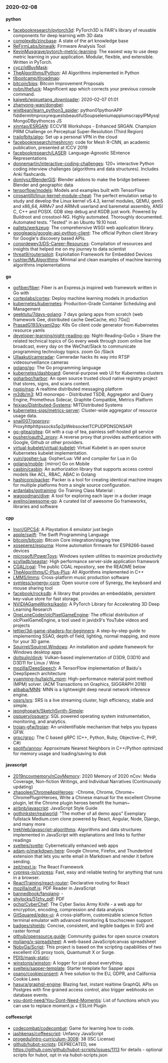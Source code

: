### 2020-02-08

#### python
* [facebookresearch/pytorch3d](https://github.com/facebookresearch/pytorch3d): PyTorch3D is FAIR's library of reusable components for deep learning with 3D data
* [complexdb/zincbase](https://github.com/complexdb/zincbase): A state of the art knowledge base
* [ReFirmLabs/binwalk](https://github.com/ReFirmLabs/binwalk): Firmware Analysis Tool
* [KevinMusgrave/pytorch-metric-learning](https://github.com/KevinMusgrave/pytorch-metric-learning): The easiest way to use deep metric learning in your application. Modular, flexible, and extensible. Written in PyTorch.
* [cycz/jdBuyMask](https://github.com/cycz/jdBuyMask): 
* [TheAlgorithms/Python](https://github.com/TheAlgorithms/Python): All Algorithms implemented in Python
* [tlbootcamp/tlroadmap](https://github.com/tlbootcamp/tlroadmap):      
* [bitcoin/bips](https://github.com/bitcoin/bips): Bitcoin Improvement Proposals
* [nvbn/thefuck](https://github.com/nvbn/thefuck): Magnificent app which corrects your previous console command.
* [kajweb/wqxuetang_downloader](https://github.com/kajweb/wqxuetang_downloader):   2020-02-07 01:01 
* [zhanyong-wan/dongbei](https://github.com/zhanyong-wan/dongbei): 
* [wistbean/learn_python3_spider](https://github.com/wistbean/learn_python3_spider): python01pythonAPP fiddlermitmproxyrequestsbeautifulSoupseleniumappiumscrapyIPMysqlMongoDBpythoncss JS
* [xinntao/ESRGAN](https://github.com/xinntao/ESRGAN): ECCV18 Workshops - Enhanced SRGAN. Champion PIRM Challenge on Perceptual Super-Resolution (Third Region)
* [trailofbits/algo](https://github.com/trailofbits/algo): Set up a personal VPN in the cloud
* [facebookresearch/meshrcnn](https://github.com/facebookresearch/meshrcnn): code for Mesh R-CNN, an academic publication, presented at ICCV 2019
* [facebookresearch/LASER](https://github.com/facebookresearch/LASER): Language-Agnostic SEntence Representations
* [donnemartin/interactive-coding-challenges](https://github.com/donnemartin/interactive-coding-challenges): 120+ interactive Python coding interview challenges (algorithms and data structures). Includes Anki flashcards.
* [domlysz/BlenderGIS](https://github.com/domlysz/BlenderGIS): Blender addons to make the bridge between Blender and geographic data
* [tensorflow/models](https://github.com/tensorflow/models): Models and examples built with TensorFlow
* [cirosantilli/linux-kernel-module-cheat](https://github.com/cirosantilli/linux-kernel-module-cheat): The perfect emulation setup to study and develop the Linux kernel v5.4.3, kernel modules, QEMU, gem5 and x86_64, ARMv7 and ARMv8 userland and baremetal assembly, ANSI C, C++ and POSIX. GDB step debug and KGDB just work. Powered by Buildroot and crosstool-NG. Highly automated. Thoroughly documented. Automated tests. "Tested" in an Ubuntu 19.10 host.
* [pallets/werkzeug](https://github.com/pallets/werkzeug): The comprehensive WSGI web application library.
* [googleapis/google-api-python-client](https://github.com/googleapis/google-api-python-client):  The official Python client library for Google's discovery based APIs.
* [conordewey3/DS-Career-Resources](https://github.com/conordewey3/DS-Career-Resources): Compilation of resources and insights that helped me on my journey to data scientist
* [threat9/routersploit](https://github.com/threat9/routersploit): Exploitation Framework for Embedded Devices
* [rushter/MLAlgorithms](https://github.com/rushter/MLAlgorithms): Minimal and clean examples of machine learning algorithms implementations

#### go
* [gofiber/fiber](https://github.com/gofiber/fiber):  Fiber is an Express.js inspired web framework written in Go with 
* [cortexlabs/cortex](https://github.com/cortexlabs/cortex): Deploy machine learning models in production
* [kubernetes/kubernetes](https://github.com/kubernetes/kubernetes): Production-Grade Container Scheduling and Management
* [geektutu/7days-golang](https://github.com/geektutu/7days-golang): 7 days golang apps from scratch (web framework Gee, distributed cache GeeCache, etc) 7Go[]
* [PrasadG193/kyaml2go](https://github.com/PrasadG193/kyaml2go): K8s Go client code generator from Kubernetes resource yamls
* [developer-learning/night-reading-go](https://github.com/developer-learning/night-reading-go): Night-Reading-GoGo  > Share the related technical topics of Go every week through zoom online live broadcast, every day on the WeChat/Slack to communicate programming technology topics.  zoom  Go /Slack 
* [Ullaakut/cameradar](https://github.com/Ullaakut/cameradar): Cameradar hacks its way into RTSP videosurveillance cameras
* [golang/go](https://github.com/golang/go): The Go programming language
* [kubernetes/dashboard](https://github.com/kubernetes/dashboard): General-purpose web UI for Kubernetes clusters
* [goharbor/harbor](https://github.com/goharbor/harbor): An open source trusted cloud native registry project that stores, signs, and scans content.
* [nsqio/nsq](https://github.com/nsqio/nsq): A realtime distributed messaging platform
* [m3db/m3](https://github.com/m3db/m3): M3 monorepo - Distributed TSDB, Aggregator and Query Engine, Prometheus Sidecar, Graphite Compatible, Metrics Platform
* [feixiao/Distributed-Systems](https://github.com/feixiao/Distributed-Systems): MITDistributed Systems 
* [kubernetes-sigs/metrics-server](https://github.com/kubernetes-sigs/metrics-server): Cluster-wide aggregator of resource usage data.
* [snail007/goproxy](https://github.com/snail007/goproxy): Proxyhttphttpssocks5p2pWebsocketTCPUDPDNSDNSAPI
* [go-gitea/gitea](https://github.com/go-gitea/gitea): Git with a cup of tea, painless self-hosted git service
* [pusher/oauth2_proxy](https://github.com/pusher/oauth2_proxy): A reverse proxy that provides authentication with Google, Github or other providers.
* [virtual-kubelet/virtual-kubelet](https://github.com/virtual-kubelet/virtual-kubelet): Virtual Kubelet is an open source Kubernetes kubelet implementation.
* [yuin/gopher-lua](https://github.com/yuin/gopher-lua): GopherLua: VM and compiler for Lua in Go
* [golang/mobile](https://github.com/golang/mobile): [mirror] Go on Mobile
* [casbin/casbin](https://github.com/casbin/casbin): An authorization library that supports access control models like ACL, RBAC, ABAC in Golang
* [hashicorp/packer](https://github.com/hashicorp/packer): Packer is a tool for creating identical machine images for multiple platforms from a single source configuration.
* [ardanlabs/gotraining](https://github.com/ardanlabs/gotraining): Go Training Class Material :
* [wagoodman/dive](https://github.com/wagoodman/dive): A tool for exploring each layer in a docker image
* [avelino/awesome-go](https://github.com/avelino/awesome-go): A curated list of awesome Go frameworks, libraries and software

#### cpp
* [Inori/GPCS4](https://github.com/Inori/GPCS4): A Playstation 4 emulator just begin
* [apple/swift](https://github.com/apple/swift): The Swift Programming Language
* [bitcoin/bitcoin](https://github.com/bitcoin/bitcoin): Bitcoin Core integration/staging tree
* [xoseperez/espurna](https://github.com/xoseperez/espurna): Home automation firmware for ESP8266-based devices
* [microsoft/PowerToys](https://github.com/microsoft/PowerToys): Windows system utilities to maximize productivity
* [scylladb/seastar](https://github.com/scylladb/seastar): High performance server-side application framework
* [CGAL/cgal](https://github.com/CGAL/cgal): The public CGAL repository, see the README below
* [TheAlgorithms/C-Plus-Plus](https://github.com/TheAlgorithms/C-Plus-Plus): All Algorithms implemented in C++
* [LMMS/lmms](https://github.com/LMMS/lmms): Cross-platform music production software
* [symless/synergy-core](https://github.com/symless/synergy-core): Open source core of Synergy, the keyboard and mouse sharing tool
* [facebook/rocksdb](https://github.com/facebook/rocksdb): A library that provides an embeddable, persistent key-value store for fast storage.
* [NVIDIAGameWorks/kaolin](https://github.com/NVIDIAGameWorks/kaolin): A PyTorch Library for Accelerating 3D Deep Learning Research
* [OneLoneCoder/olcPixelGameEngine](https://github.com/OneLoneCoder/olcPixelGameEngine): The official distribution of olcPixelGameEngine, a tool used in javidx9's YouTube videos and projects
* [lettier/3d-game-shaders-for-beginners](https://github.com/lettier/3d-game-shaders-for-beginners):  A step-by-step guide to implementing SSAO, depth of field, lighting, normal mapping, and more for your 3D game.
* [Squirrel/Squirrel.Windows](https://github.com/Squirrel/Squirrel.Windows): An installation and update framework for Windows desktop apps
* [doitsujin/dxvk](https://github.com/doitsujin/dxvk): Vulkan-based implementation of D3D9, D3D10 and D3D11 for Linux / Wine
* [mozilla/DeepSpeech](https://github.com/mozilla/DeepSpeech): A TensorFlow implementation of Baidu's DeepSpeech architecture
* [yuanming-hu/taichi_mpm](https://github.com/yuanming-hu/taichi_mpm): High-performance material point method (MPM) solver. (ACM Transactions on Graphics, SIGGRAPH 2018)
* [alibaba/MNN](https://github.com/alibaba/MNN): MNN is a lightweight deep neural network inference engine.
* [ossrs/srs](https://github.com/ossrs/srs): SRS is a live streaming cluster, high efficiency, stable and simple.
* [jeonghopark/SketchSynth-Simple](https://github.com/jeonghopark/SketchSynth-Simple): 
* [osquery/osquery](https://github.com/osquery/osquery): SQL powered operating system instrumentation, monitoring, and analytics.
* [trojan-gfw/trojan](https://github.com/trojan-gfw/trojan): An unidentifiable mechanism that helps you bypass GFW.
* [grpc/grpc](https://github.com/grpc/grpc): The C based gRPC (C++, Python, Ruby, Objective-C, PHP, C#)
* [spotify/annoy](https://github.com/spotify/annoy): Approximate Nearest Neighbors in C++/Python optimized for memory usage and loading/saving to disk

#### javascript
* [2019ncovmemory/nCovMemory](https://github.com/2019ncovmemory/nCovMemory): 2020 Memory of 2020 nCov: Media Coverage, Non-fiction Writings, and Individual Narratives (Continuously updating)
* [zhaoolee/ChromeAppHeroes](https://github.com/zhaoolee/ChromeAppHeroes): -Chrome, Chrome, Chrome~ ChromePluginHeroes, Write a Chinese manual for the excellent Chrome plugin, let the Chrome plugin heroes benefit the human~
* [airbnb/javascript](https://github.com/airbnb/javascript): JavaScript Style Guide
* [gothinkster/realworld](https://github.com/gothinkster/realworld): "The mother of all demo apps"  Exemplary fullstack Medium.com clone powered by React, Angular, Node, Django, and many more 
* [trekhleb/javascript-algorithms](https://github.com/trekhleb/javascript-algorithms):  Algorithms and data structures implemented in JavaScript with explanations and links to further readings
* [sveltejs/svelte](https://github.com/sveltejs/svelte): Cybernetically enhanced web apps
* [adam-p/markdown-here](https://github.com/adam-p/markdown-here): Google Chrome, Firefox, and Thunderbird extension that lets you write email in Markdown and render it before sending.
* [zeit/next.js](https://github.com/zeit/next.js): The React Framework
* [cypress-io/cypress](https://github.com/cypress-io/cypress): Fast, easy and reliable testing for anything that runs in a browser.
* [ReactTraining/react-router](https://github.com/ReactTraining/react-router): Declarative routing for React
* [mozilla/pdf.js](https://github.com/mozilla/pdf.js): PDF Reader in JavaScript
* [bannedbook/fanqiang](https://github.com/bannedbook/fanqiang): -
* [shylocks/51zhy_pdf](https://github.com/shylocks/51zhy_pdf): PDF
* [gchq/CyberChef](https://github.com/gchq/CyberChef): The Cyber Swiss Army Knife - a web app for encryption, encoding, compression and data analysis
* [GitSquared/edex-ui](https://github.com/GitSquared/edex-ui): A cross-platform, customizable science fiction terminal emulator with advanced monitoring & touchscreen support.
* [badges/shields](https://github.com/badges/shields): Concise, consistent, and legible badges in SVG and raster format
* [github/opensource.guide](https://github.com/github/opensource.guide):  Community guides for open source creators
* [myliang/x-spreadsheet](https://github.com/myliang/x-spreadsheet): A web-based JavaScriptcanvas spreadsheet
* [NobyDa/Script](https://github.com/NobyDa/Script): This project is based on the scripting capabilities of two excellent iOS proxy tools, Quantumult X or Surge.
* [PDIS/mask-static](https://github.com/PDIS/mask-static): 
* [winstonjs/winston](https://github.com/winstonjs/winston): A logger for just about everything.
* [sveltejs/sapper-template](https://github.com/sveltejs/sapper-template): Starter template for Sapper apps
* [osano/cookieconsent](https://github.com/osano/cookieconsent): A free solution to the EU, GDPR, and California Cookie Laws
* [hasura/graphql-engine](https://github.com/hasura/graphql-engine): Blazing fast, instant realtime GraphQL APIs on Postgres with fine grained access control, also trigger webhooks on database events.
* [you-dont-need/You-Dont-Need-Momentjs](https://github.com/you-dont-need/You-Dont-Need-Momentjs): List of functions which you can use to replace moment.js + ESLint Plugin

#### coffeescript
* [codecombat/codecombat](https://github.com/codecombat/codecombat): Game for learning how to code.
* [jashkenas/coffeescript](https://github.com/jashkenas/coffeescript): Unfancy JavaScript
* [progedu/intro-curriculum-3008](https://github.com/progedu/intro-curriculum-3008): 38 (ISC License)
* [github/hubot-scripts](https://github.com/github/hubot-scripts): DEPRECATED, see https://github.com/github/hubot-scripts/issues/1113 for details - optional scripts for hubot, opt in via hubot-scripts.json
